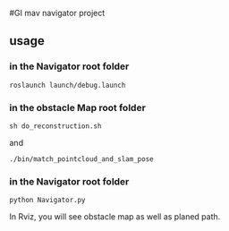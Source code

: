 #GI mav navigator project

## usage

### in the Navigator root folder

    roslaunch launch/debug.launch

### in the obstacle Map root folder

    sh do_reconstruction.sh
    
and
    
    ./bin/match_pointcloud_and_slam_pose

### in the Navigator root folder

    python Navigator.py


In Rviz, you will see obstacle map as well as planed path.

